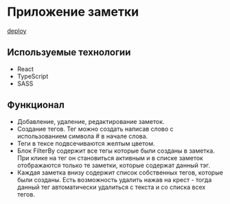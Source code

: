 # Приложение заметки

[deploy](https://tourmaline-sprinkles-b9015c.netlify.app/)

## Используемые технологии
- React
- TypeScript
- SASS

## Функционал
- Добавление, удаление, редактирование заметок.
- Создание тегов. Тег можно создать написав слово с использованием символа # в начале слова.
- Теги в тексе подвсечиваются желтым цветом.
- Блок FilterBy содержит все тегы которые были созданы в заметка. При клике на тег он становиться активным и в списке заметок отображаются только те заметки, которые содержат данный тэг.
- Каждая заметка внизу содержит список собственных тегов, которые были созданы. Есть возможность удалить нажав на крест - тогда данный тег автоматически удалиться с текста и со списка всех тегов.